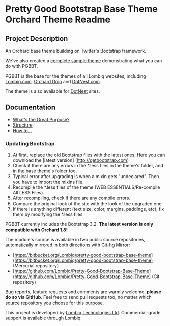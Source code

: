 # Pretty Good Bootstrap Base Theme Orchard Theme Readme



## Project Description

An Orchard base theme building on Twitter's Bootstrap framework.

We've also created a [complete sample theme](https://github.com/Lombiq/Pretty-Good-Bootstrap-Base-Theme-Sample) demonstrating what you can do with PGBBT.

PGBBT is the base for the themes of all Lombiq websites, including [Lombiq.com](http://lombiq.com/), [Orchard Dojo](http://orcharddojo.net/) and [DotNest.com](http://dotnest.com/).

The theme is also available for [DotNest](http://dotnest.com/) sites.


## Documentation

- [What's the Great Purpose?](Docs/Purpose.md)
- [Structure](Docs/Structure.md)
- [How to...](Docs/HowTo.md)

### Updating Bootstrap

1. At first, replace the old Bootstrap files with the latest ones. Here you can download the [latest version] (http://getbootstrap.com)
2. Check if there are any errors in the *.less files in the theme's folder, and in the base theme's folder too.
3. Typical error after upgrading is when a mixin gets "undeclared". Then you have to import the mixins file.
4. Recompile the *.less files of the theme (WEB ESSENTIALS/Re-compile All LESS Files).
5. After recompiling, check if there are any compile errors.
6. Compare the original look of the site with the look of the upgraded one.
7. If there is anything different (text size, color, margins, paddings, etc), fix them by modifying the *.less files.

PGBBT currently includes the Bootstrap 3.2. **The latest version is only compatible with Orchard 1.8!**

The module's source is available in two public source repositories, automatically mirrored in both directions with [Git-hg Mirror](https://githgmirror.com):

- [https://bitbucket.org/Lombiq/pretty-good-bootstrap-base-theme](https://bitbucket.org/Lombiq/pretty-good-bootstrap-base-theme) (Mercurial repository)
- [https://github.com/Lombiq/Pretty-Good-Bootstrap-Base-Theme](https://github.com/Lombiq/Pretty-Good-Bootstrap-Base-Theme) (Git repository)

Bug reports, feature requests and comments are warmly welcome, **please do so via GitHub**.
Feel free to send pull requests too, no matter which source repository you choose for this purpose.

This project is developed by [Lombiq Technologies Ltd](http://lombiq.com/). Commercial-grade support is available through Lombiq.